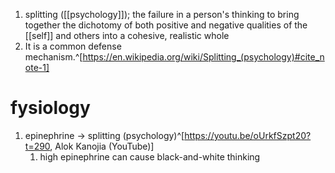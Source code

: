 1. splitting ([[psychology]]); the failure in a person's thinking to bring together the dichotomy of both positive and negative qualities of the [[self]] and others into a cohesive, realistic whole
2. It is a common defense mechanism.^[https://en.wikipedia.org/wiki/Splitting_(psychology)#cite_note-1]

# fysiology
1. epinephrine → splitting (psychology)^[https://youtu.be/oUrkfSzpt20?t=290, Alok Kanojia (YouTube)]
	1. high epinephrine can cause black-and-white thinking